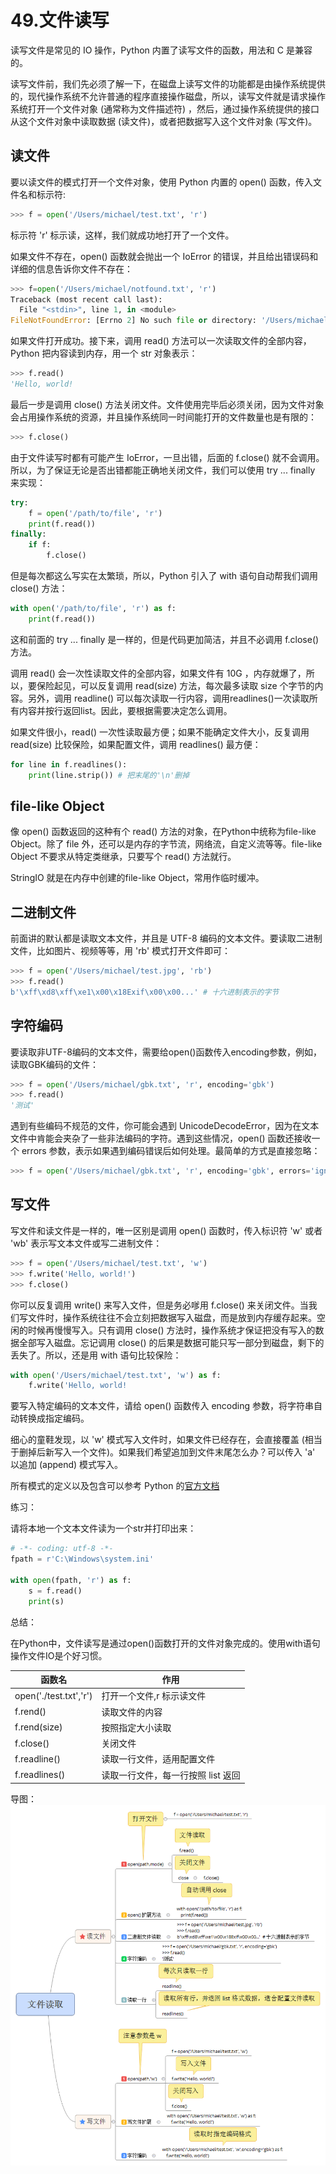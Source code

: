 # 49.文件读写

读写文件是常见的 IO 操作，Python 内置了读写文件的函数，用法和 C 是兼容的。

读写文件前，我们先必须了解一下，在磁盘上读写文件的功能都是由操作系统提供的，现代操作系统不允许普通的程序直接操作磁盘，所以，读写文件就是请求操作系统打开一个文件对象 (通常称为文件描述符) ，然后，通过操作系统提供的接口从这个文件对象中读取数据 (读文件)，或者把数据写入这个文件对象 (写文件)。

## 读文件

要以读文件的模式打开一个文件对象，使用 Python 内置的 open() 函数，传入文件名和标示符:

````python
>>> f = open('/Users/michael/test.txt', 'r')
````
标示符 'r' 标示读，这样，我们就成功地打开了一个文件。

如果文件不存在，open() 函数就会抛出一个 IoError 的错误，并且给出错误码和详细的信息告诉你文件不存在：
````python
>>> f=open('/Users/michael/notfound.txt', 'r')
Traceback (most recent call last):
  File "<stdin>", line 1, in <module>
FileNotFoundError: [Errno 2] No such file or directory: '/Users/michael/notfound.txt'
```` 
如果文件打开成功。接下来，调用 read() 方法可以一次读取文件的全部内容，Python 把内容读到内存，用一个 str 对象表示：
````python
>>> f.read()
'Hello, world!
````

最后一步是调用 close() 方法关闭文件。文件使用完毕后必须关闭，因为文件对象会占用操作系统的资源，并且操作系统同一时间能打开的文件数量也是有限的：
````python
>>> f.close()
````

由于文件读写时都有可能产生 IoError，一旦出错，后面的 f.close() 就不会调用。所以，为了保证无论是否出错都能正确地关闭文件，我们可以使用 try ... finally 来实现：

````python
try:
    f = open('/path/to/file', 'r')
    print(f.read())
finally:
    if f:
        f.close()
````

但是每次都这么写实在太繁琐，所以，Python 引入了 with 语句自动帮我们调用 close() 方法：

````python
with open('/path/to/file', 'r') as f:
    print(f.read())
````

这和前面的 try ... finally 是一样的，但是代码更加简洁，并且不必调用 f.close() 方法。

调用 read() 会一次性读取文件的全部内容，如果文件有 10G ，内存就爆了，所以，要保险起见，可以反复调用 read(size) 方法，每次最多读取 size 个字节的内容。另外，调用 readline() 可以每次读取一行内容，调用readlines()一次读取所有内容并按行返回list。因此，要根据需要决定怎么调用。

如果文件很小，read() 一次性读取最方便；如果不能确定文件大小，反复调用 read(size) 比较保险，如果配置文件，调用 readlines() 最方便：

````python
for line in f.readlines():
    print(line.strip()) # 把末尾的'\n'删掉
````


## file-like Object

像 open() 函数返回的这种有个 read() 方法的对象，在Python中统称为file-like Object。除了 file 外，还可以是内存的字节流，网络流，自定义流等等。file-like Object 不要求从特定类继承，只要写个 read() 方法就行。

StringIO 就是在内存中创建的file-like Object，常用作临时缓冲。

## 二进制文件

前面讲的默认都是读取文本文件，并且是 UTF-8 编码的文本文件。要读取二进制文件，比如图片、视频等等，用 'rb' 模式打开文件即可：

````python
>>> f = open('/Users/michael/test.jpg', 'rb')
>>> f.read()
b'\xff\xd8\xff\xe1\x00\x18Exif\x00\x00...' # 十六进制表示的字节
````

## 字符编码

要读取非UTF-8编码的文本文件，需要给open()函数传入encoding参数，例如，读取GBK编码的文件：

````python
>>> f = open('/Users/michael/gbk.txt', 'r', encoding='gbk')
>>> f.read()
'测试'
````

遇到有些编码不规范的文件，你可能会遇到 UnicodeDecodeError，因为在文本文件中肯能会夹杂了一些非法编码的字符。遇到这些情况，open() 函数还接收一个 errors 参数，表示如果遇到编码错误后如何处理。最简单的方式是直接忽略：

````python
>>> f = open('/Users/michael/gbk.txt', 'r', encoding='gbk', errors='ignore')
````

## 写文件

写文件和读文件是一样的，唯一区别是调用 open() 函数时，传入标识符 'w' 或者 'wb' 表示写文本文件或写二进制文件：

````python
>>> f = open('/Users/michael/test.txt', 'w')
>>> f.write('Hello, world!')
>>> f.close()
````
你可以反复调用 write() 来写入文件，但是务必嗲用 f.close() 来关闭文件。当我们写文件时，操作系统往往不会立刻把数据写入磁盘，而是放到内存缓存起来。空闲的时候再慢慢写入。只有调用 close() 方法时，操作系统才保证把没有写入的数据全部写入磁盘。忘记调用 close() 的后果是数据可能只写一部分到磁盘，剩下的丢失了。所以，还是用 with 语句比较保险：
````python
with open('/Users/michael/test.txt', 'w') as f:
    f.write('Hello, world!
````

要写入特定编码的文本文件，请给 open() 函数传入 encoding 参数，将字符串自动转换成指定编码。

细心的童鞋发现，以 'w' 模式写入文件时，如果文件已经存在，会直接覆盖 (相当于删掉后新写入一个文件)。如果我们希望追加到文件末尾怎么办？可以传入 'a' 以追加 (append) 模式写入。

所有模式的定义以及包含可以参考 Python 的[官方文档](https://docs.python.org/3/library/functions.html#open)


练习：

请将本地一个文本文件读为一个str并打印出来：

````python
# -*- coding: utf-8 -*-
fpath = r'C:\Windows\system.ini'

with open(fpath, 'r') as f:
    s = f.read()
    print(s)
````

总结：

在Python中，文件读写是通过open()函数打开的文件对象完成的。使用with语句操作文件IO是个好习惯。




|函数名|作用|
|------|---|
|open('./test.txt','r')|打开一个文件,r 标示读文件|
|f.rend()|读取文件的内容|
|f.rend(size)|按照指定大小读取|
|f.close()|关闭文件|
|f.readline()|读取一行文件，适用配置文件|
|f.readlines()|读取一行文件，每一行按照 list 返回|

导图：
![文件读取](../images/文件读取.png)
